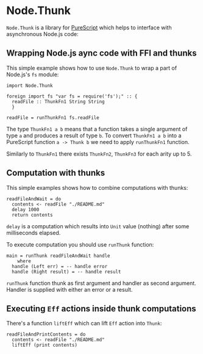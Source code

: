 # Node.Thunk

`Node.Thunk` is a library for [PureScript][purescript] which helps to interface
with asynchronous Node.js code:

## Wrapping Node.js aync code with FFI and thunks

This simple example shows how to use `Node.Thunk` to wrap a part of Node.js's
`fs` module:

    import Node.Thunk

    foreign import fs "var fs = require('fs');" :: {
      readFile :: ThunkFn1 String String
      }

    readFile = runThunkFn1 fs.readFile

The type `ThunkFn1 a b` means that a function takes a single argument of type
`a` and produces a result of type `b`. To convert `ThunkFn1 a b` into a
PureScript function `a -> Thunk b` we need to apply `runThunkFn1` function.

Similarly to `ThunkFn1` there exists `ThunkFn2`, `ThunkFn3` for each arity up to
5.

## Computation with thunks

This simple examples shows how to combine computations with thunks:

    readFileAndWait = do
      contents <- readFile "./README.md"
      delay 1000
      return contents

`delay` is a computation which results into `Unit` value (nothing) after some
milliseconds elapsed.

To execute computation you should use `runThunk` function:

    main = runThunk readFileAndWait handle
        where
      handle (Left err) = -- handle error
      handle (Right result) = -- handle result

`runThunk` function thunk as first argument and handler as second argument.
Handler is supplied with either an error or a result.

## Executing `Eff` actions inside thunk computations

There's a function `liftEff` which can lift `Eff` action into `Thunk`:

    readFileAndPrintContents = do
      contents <- readFile "./README.md"
      liftEff (print contents)


[purescript]: http://purescript.org
